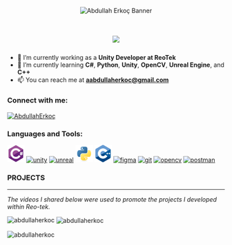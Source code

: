 <p align="center">
  <img src="https://github.com/user-attachments/assets/2cee19d1-6057-4c2d-b195-eee8ea4aa2df" alt="Abdullah Erkoç Banner" />
</p>



<h1 align="center">
  <a href="https://git.io/typing-svg">
    <img src="https://readme-typing-svg.herokuapp.com/?lines=Hello+there!+👋;Welcome+to+my+GitHub+profile!;I'm+Abdullah+Erkoç;Nice+to+meet+you!&center=true&size=30&width=1200">
  </a>
</h1>

- 🔭 I’m currently working as a **Unity Developer at ReoTek**  
- 🌱 I’m currently learning **C#**, **Python**, **Unity**, **OpenCV**, **Unreal Engine**, and **C++**  
- 📫 You can reach me at **aabdullaherkoc@gmail.com**

<h3 align="left">Connect with me:</h3>
<p align="left">
<a href="https://www.linkedin.com/in/abdullah-erko%C3%A7-37872222a/?trk=public-profile-join-page" target="blank"><img align="center" src="https://user-images.githubusercontent.com/74038190/235294012-0a55e343-37ad-4b0f-924f-c8431d9d2483.gif" alt="AbdullahErkoç" height="50" width="60" /></a>
</p>

<h3 align="left">Languages and Tools:</h3>
<p align="left">
  <a href="https://www.w3schools.com/cs/" target="_blank" rel="noreferrer"><img src="https://raw.githubusercontent.com/devicons/devicon/master/icons/csharp/csharp-original.svg" alt="csharp" width="40" height="40"/></a>
  <a href="https://unity.com/" target="_blank" rel="noreferrer"><img src="https://www.vectorlogo.zone/logos/unity3d/unity3d-icon.svg" alt="unity" width="40" height="40"/></a>
  <a href="https://www.unrealengine.com/" target="_blank" rel="noreferrer"><img src="https://raw.githubusercontent.com/kenangundogan/fontisto/036b7eca71aab1bef8e6a0518f7329f13ed62f6b/icons/svg/brand/unreal-engine.svg" alt="unreal" width="40" height="40"/></a>
  <a href="https://www.python.org" target="_blank" rel="noreferrer"><img src="https://raw.githubusercontent.com/devicons/devicon/master/icons/python/python-original.svg" alt="python" width="40" height="40"/></a>
  <a href="https://isocpp.org/" target="_blank" rel="noreferrer"><img src="https://raw.githubusercontent.com/devicons/devicon/master/icons/cplusplus/cplusplus-original.svg" alt="cplusplus" width="40" height="40"/></a>
  <a href="https://www.figma.com/" target="_blank" rel="noreferrer"><img src="https://www.vectorlogo.zone/logos/figma/figma-icon.svg" alt="figma" width="40" height="40"/></a>
  <a href="https://git-scm.com/" target="_blank" rel="noreferrer"><img src="https://www.vectorlogo.zone/logos/git-scm/git-scm-icon.svg" alt="git" width="40" height="40"/></a>
  <a href="https://opencv.org/" target="_blank" rel="noreferrer"><img src="https://www.vectorlogo.zone/logos/opencv/opencv-icon.svg" alt="opencv" width="40" height="40"/></a>
  <a href="https://postman.com" target="_blank" rel="noreferrer"><img src="https://www.vectorlogo.zone/logos/getpostman/getpostman-icon.svg" alt="postman" width="40" height="40"/></a>
</p>


<h3 align="left">PROJECTS</h3>
<hr>

<p><em>The videos I shared below were used to promote the projects I developed within Reo-tek.</em></p>






<p><img align="left" src="https://github-readme-stats.vercel.app/api/top-langs?username=abdullaherkoc&show_icons=true&locale=en&layout=compact" alt="abdullaherkoc" /></p>

<p>&nbsp;<img align="center" src="https://github-readme-stats.vercel.app/api?username=abdullaherkoc&show_icons=true&locale=en" alt="abdullaherkoc" /></p>

<p><img align="center" src="https://github-readme-streak-stats.herokuapp.com/?user=abdullaherkoc&" alt="abdullaherkoc" /></p>

